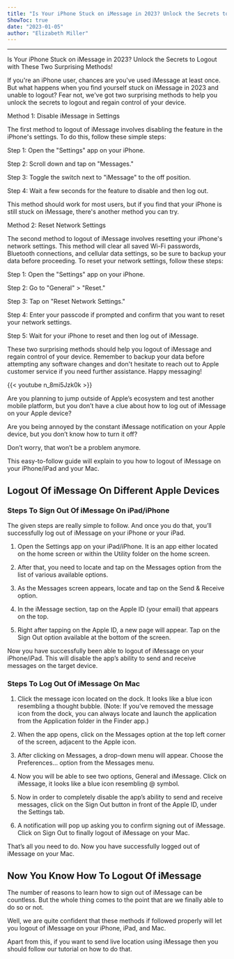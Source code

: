 ```yaml
---
title: "Is Your iPhone Stuck on iMessage in 2023? Unlock the Secrets to Logout with These Two Surprising Methods!"
ShowToc: true 
date: "2023-01-05"
author: "Elizabeth Miller"
---
```

*****
Is Your iPhone Stuck on iMessage in 2023? Unlock the Secrets to Logout with These Two Surprising Methods!

If you're an iPhone user, chances are you've used iMessage at least once. But what happens when you find yourself stuck on iMessage in 2023 and unable to logout? Fear not, we've got two surprising methods to help you unlock the secrets to logout and regain control of your device.

Method 1: Disable iMessage in Settings

The first method to logout of iMessage involves disabling the feature in the iPhone's settings. To do this, follow these simple steps:

Step 1: Open the "Settings" app on your iPhone.

Step 2: Scroll down and tap on "Messages."

Step 3: Toggle the switch next to "iMessage" to the off position.

Step 4: Wait a few seconds for the feature to disable and then log out.

This method should work for most users, but if you find that your iPhone is still stuck on iMessage, there's another method you can try.

Method 2: Reset Network Settings

The second method to logout of iMessage involves resetting your iPhone's network settings. This method will clear all saved Wi-Fi passwords, Bluetooth connections, and cellular data settings, so be sure to backup your data before proceeding. To reset your network settings, follow these steps:

Step 1: Open the "Settings" app on your iPhone.

Step 2: Go to "General" > "Reset."

Step 3: Tap on "Reset Network Settings."

Step 4: Enter your passcode if prompted and confirm that you want to reset your network settings.

Step 5: Wait for your iPhone to reset and then log out of iMessage.

These two surprising methods should help you logout of iMessage and regain control of your device. Remember to backup your data before attempting any software changes and don't hesitate to reach out to Apple customer service if you need further assistance. Happy messaging!

{{< youtube n_8mi5Jzk0k >}} 



Are you planning to jump outside of Apple’s ecosystem and test another mobile platform, but you don’t have a clue about how to log out of iMessage on your Apple device?
 
Are you being annoyed by the constant iMessage notification on your Apple device, but you don’t know how to turn it off?
 
Don’t worry, that won’t be a problem anymore.
 
This easy-to-follow guide will explain to you how to logout of iMessage on your iPhone/iPad and your Mac.
 
## Logout Of iMessage On Different Apple Devices
 
### Steps To Sign Out Of iMessage On iPad/iPhone
 
The given steps are really simple to follow. And once you do that, you’ll successfully log out of iMessage on your iPhone or your iPad.
 
1. Open the Settings app on your iPad/iPhone. It is an app either located on the home screen or within the Utility folder on the home screen.
 

 
2. After that, you need to locate and tap on the Messages option from the list of various available options.
 
3. As the Messages screen appears, locate and tap on the Send & Receive option.
 
4. In the iMessage section, tap on the Apple ID (your email) that appears on the top.
 
5. Right after tapping on the Apple ID, a new page will appear. Tap on the Sign Out option available at the bottom of the screen.
 
Now you have successfully been able to logout of iMessage on your iPhone/iPad. This will disable the app’s ability to send and receive messages on the target device.
 
### Steps To Log Out Of iMessage On Mac
 
1. Click the message icon located on the dock. It looks like a blue icon resembling a thought bubble. (Note: If you’ve removed the message icon from the dock, you can always locate and launch the application from the Application folder in the Finder app.)
 
2. When the app opens, click on the Messages option at the top left corner of the screen, adjacent to the Apple icon.
 
3. After clicking on Messages, a drop-down menu will appear. Choose the Preferences… option from the Messages menu.
 
4. Now you will be able to see two options, General and iMessage. Click on iMessage, it looks like a blue icon resembling @ symbol.
 
5. Now in order to completely disable the app’s ability to send and receive messages, click on the Sign Out button in front of the Apple ID, under the Settings tab.
 
6. A notification will pop up asking you to confirm signing out of iMessage. Click on Sign Out to finally logout of iMessage on your Mac.
 
That’s all you need to do. Now you have successfully logged out of iMessage on your Mac.
 
## Now You Know How To Logout Of iMessage
 
The number of reasons to learn how to sign out of iMessage can be countless. But the whole thing comes to the point that are we finally able to do so or not.
 
Well, we are quite confident that these methods if followed properly will let you logout of iMessage on your iPhone, iPad, and Mac.
 
Apart from this, if you want to send live location using iMessage then you should follow our tutorial on how to do that.




